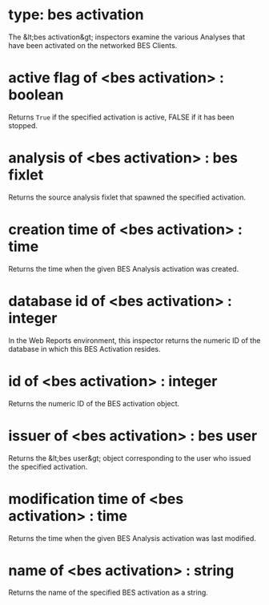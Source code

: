 # type: bes activation

The &amp;lt;bes activation&amp;gt; inspectors examine the various Analyses that have been activated on the networked BES Clients.

# active flag of &lt;bes activation&gt; : boolean

Returns `True` if the specified activation is active, FALSE if it has been stopped.

# analysis of &lt;bes activation&gt; : bes fixlet

Returns the source analysis fixlet that spawned the specified activation.

# creation time of &lt;bes activation&gt; : time

Returns the time when the given BES Analysis activation was created.

# database id of &lt;bes activation&gt; : integer

In the Web Reports environment, this inspector returns the numeric ID of the database in which this BES Activation resides.

# id of &lt;bes activation&gt; : integer

Returns the numeric ID of the BES activation object.

# issuer of &lt;bes activation&gt; : bes user

Returns the &amp;lt;bes user&amp;gt; object corresponding to the user who issued the specified activation.

# modification time of &lt;bes activation&gt; : time

Returns the time when the given BES Analysis activation was last modified.

# name of &lt;bes activation&gt; : string

Returns the name of the specified BES activation as a string.
